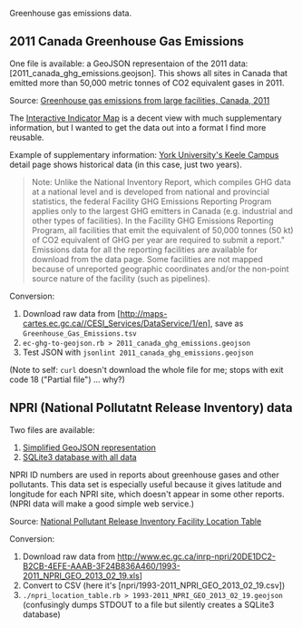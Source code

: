 Greenhouse gas emissions data.

## 2011 Canada Greenhouse Gas Emissions

One file is available: a GeoJSON representaion of the 2011 data: [2011_canada_ghg_emissions.geojson].  This shows all sites in Canada that emitted more than 50,000 metric tonnes of CO2 equivalent gases in 2011.

Source: [Greenhouse gas emissions from large facilities, Canada, 2011](http://maps-cartes.ec.gc.ca/indicators-indicateurs/TableView.aspx?ID=1)

The [Interactive Indicator Map](http://maps-cartes.ec.gc.ca/indicators-indicateurs/Default.aspx?) is a decent view with much supplementary information, but I wanted to get the data out into a format I find more reusable.

Example of supplementary information: [York University's Keele Campus](http://maps-cartes.ec.gc.ca/indicators-indicateurs/detailPage.aspx?lang=en&type=ghg&objectid=503) detail page shows historical data (in this case, just two years).

> Note: Unlike the National Inventory Report, which compiles GHG data at a national level and is developed from national and provincial statistics, the federal Facility GHG Emissions Reporting Program applies only to the largest GHG emitters in Canada (e.g. industrial and other types of facilities). In the Facility GHG Emissions Reporting Program, all facilities that emit the equivalent of 50,000 tonnes (50 kt) of CO2 equivalent of GHG per year are required to submit a report."
> Emissions data for all the reporting facilities are available for download from the data page. Some facilities are not mapped because of unreported geographic coordinates and/or the non-point source nature of the facility (such as pipelines).

Conversion:

1. Download raw data from [http://maps-cartes.ec.gc.ca//CESI_Services/DataService/1/en], save as `Greenhouse_Gas_Emissions.tsv`
1. `ec-ghg-to-geojson.rb > 2011_canada_ghg_emissions.geojson`
1. Test JSON with `jsonlint 2011_canada_ghg_emissions.geojson`

(Note to self: `curl` doesn't download the whole file for me; stops with exit code 18 ("Partial file") ... why?)

<!--
See info link at http://www.ene.gov.on.ca/environment/en/resources/collection/data_downloads/index.htm#GHG

[Metadata DetailPage](http://files.ontariogovernment.ca/moe_mapping/downloads/1Air/GHG_by_year/GHG2011.html) for 2011 data.

[Metadata Detail Page for 2010 data](http://files.ontariogovernment.ca/moe_mapping/downloads/1Air/GHG_by_year/GHG2010.html)

-->

## NPRI (National Pollutatnt Release Inventory) data

Two files are available:

1. [Simplified GeoJSON representation](npri/1993-2011_NPRI_GEO_2013_02_19.geojson])
1. [SQLite3 database with all data](npri/1993-2011_NPRI_GEO_2013_02_19.sqlite3])

NPRI ID numbers are used in reports about greenhouse gases and other pollutants. This data set is especially useful because it gives latitude and longitude for each NPRI site, which doesn't appear in some other reports.  (NPRI data will make a good simple web service.)

Source: [National Pollutant Release Inventory Facility Location Table](http://www.ec.gc.ca/inrp-npri/default.asp?lang=En&n=20DE1DC2-1)

Conversion:

1. Download raw data from http://www.ec.gc.ca/inrp-npri/20DE1DC2-B2CB-4EFE-AAAB-3F24B836A460/1993-2011_NPRI_GEO_2013_02_19.xls]
1. Convert to CSV (here it's [npri/1993-2011_NPRI_GEO_2013_02_19.csv])
1. `./npri_location_table.rb > 1993-2011_NPRI_GEO_2013_02_19.geojson` (confusingly dumps STDOUT to a file but silently creates a SQLite3 database)

<!-- Interactive map:

http://maps-cartes.ec.gc.ca/indicators-indicateurs/default.aspx?id=1&Xmin=-15307263.2217053&Ymin=4878962.72110015&xmax=-5718983.26419751&ymax=11140696.5709012&lang=en.

--> 

<!-- Source: Environment Canada (2013) Overview of the Reported 2011 Greenhouse Gas Emissions.

Facility Greenhouse Gas Reporting
http://www.ec.gc.ca/ges-ghg/default.asp?lang=En&n=040E378D-1


Reported Facility Greenhouse Gas Data
http://www.ec.gc.ca/ges-ghg/default.asp?lang=En&n=8044859A-1

Facility Data Search
http://www.ec.gc.ca/ges-ghg/donnees-data/index.cfm?lang=En

which leads to a full 2011 view:
http://www.ec.gc.ca/ges-ghg/donnees-data/index.cfm?do=results&lang=en&year=2011&gas=all&fac_name=&prov=all&city=&naics=all&submit=Submit

which can be downloaded in XLS
http://www.ec.gc.ca/ges-ghg/donnees-data/index.cfm?do=results_excel&excel=true&lang=en&year=2011&gas=all&fac_name=&prov=all&city=&naics=all&x=Submit


Canada's Greenhouse Gas Inventory
http://www.ec.gc.ca/ges-ghg/default.asp?lang=En&n=83A34A7A-1

Link to NIR and CRF data at the UNFCCC (which would be great data to play with)
(also look for geolocated US data)



Look for Downloadable Emissions Data (Excel but it's not)


http://www.ec.gc.ca/ges-ghg/donnees-data/index.cfm?do=results_excel&excel=true&lang=en&year=2011&gas=all&fac_name=&prov=all&city=&naics=all&x=Submit

--> 



